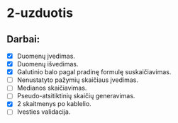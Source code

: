 # 2-uzduotis
## Darbai:
- [x] Duomenų įvedimas.
- [x] Duomenų išvedimas.
- [x] Galutinio balo pagal pradinę formulę suskaičiavimas.
- [ ] Nenustatyto pažymių skaičiaus įvedimas.
- [ ] Medianos skaičiavimas.
- [ ] Pseudo-atsitiktinių skaičių generavimas.
- [x] 2 skaitmenys po kablelio.
- [ ] Ivesties validacija.
